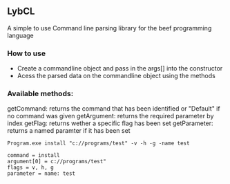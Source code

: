 ## LybCL
A simple to use Command line parsing library for the beef programming language

### How to use
- Create a commandline object and pass in the args[] into the constructor
- Acess the parsed data on the commandline object using the methods

### Available methods:
getCommand: returns the command that has been identified or "Default" if no command was given
getArgument: returns the required parameter by index
getFlag: returns wether a specific flag has been set
getParameter: returns a named paramter if it has been set

```
Program.exe install "c://programs/test" -v -h -g -name test

command = install
argument[0] = c://programs/test"
flags = v, h, g
parameter = name: test
```
